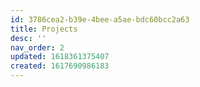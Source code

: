 ```yaml
---
id: 3786cea2-b39e-4bee-a5ae-bdc60bcc2a63
title: Projects
desc: ''
nav_order: 2
updated: 1618361375407
created: 1617690986183
---
```


